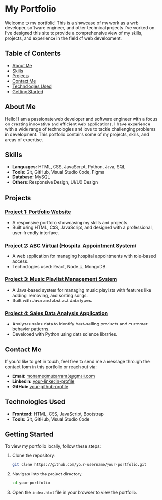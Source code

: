 # My Portfolio

Welcome to my portfolio! This is a showcase of my work as a web developer, software engineer, and other technical projects I've worked on. I’ve designed this site to provide a comprehensive view of my skills, projects, and experience in the field of web development.

## Table of Contents

- [About Me](#about-me)
- [Skills](#skills)
- [Projects](#projects)
- [Contact Me](#contact-me)
- [Technologies Used](#technologies-used)
- [Getting Started](#getting-started)

## About Me

Hello! I am a passionate web developer and software engineer with a focus on creating innovative and efficient web applications. I have experience with a wide range of technologies and love to tackle challenging problems in development. This portfolio contains some of my projects, skills, and areas of expertise.

## Skills

- **Languages:** HTML, CSS, JavaScript, Python, Java, SQL
- **Tools:** Git, GitHub, Visual Studio Code, Figma
- **Database:** MySQL
- **Others:** Responsive Design, UI/UX Design

## Projects

### [Project 1: Portfolio Website](#)
- A responsive portfolio showcasing my skills and projects.
- Built using HTML, CSS, JavaScript, and designed with a professional, user-friendly interface.

### [Project 2: ABC Virtual (Hospital Appointment System)](#)
- A web application for managing hospital appointments with role-based access.
- Technologies used: React, Node.js, MongoDB.

### [Project 3: Music Playlist Management System](#)
- A Java-based system for managing music playlists with features like adding, removing, and sorting songs.
- Built with Java and abstract data types.

### [Project 4: Sales Data Analysis Application](#)
- Analyzes sales data to identify best-selling products and customer behavior patterns.
- Developed with Python using data science libraries.

## Contact Me

If you'd like to get in touch, feel free to send me a message through the contact form in this portfolio or reach out via:

- **Email:** mohamedmukarram3@gmail.com
- **LinkedIn:** [your-linkedin-profile]([https://www.linkedin.com/in/your-linkedin-profile](https://www.linkedin.com/in/mohamed-mukarram-b340a7294?lipi=urn%3Ali%3Apage%3Ad_flagship3_profile_view_base_contact_details%3BIE751RBaSdmL0s3jh3BK%2BQ%3D%3D))
- **GitHub:** [your-github-profile]([https://github.com/your-github-profile](https://github.com/Mkrm06))

## Technologies Used

- **Frontend:** HTML, CSS, JavaScript, Bootstrap
- **Tools:** Git, GitHub, Visual Studio Code

## Getting Started

To view my portfolio locally, follow these steps:

1. Clone the repository:
    ```bash
    git clone https://github.com/your-username/your-portfolio.git
    ```

2. Navigate into the project directory:
    ```bash
    cd your-portfolio
    ```

3. Open the `index.html` file in your browser to view the portfolio.

